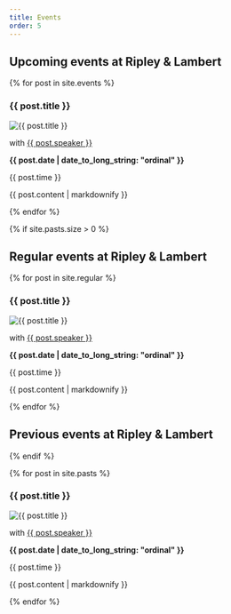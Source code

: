 ```yaml
---
title: Events
order: 5
---
```


## Upcoming events at Ripley & Lambert

{% for post in site.events %}
<article>
<h3>{{ post.title }}</h3>

<img src="{{ post.image }}" title="{{ post.title }}">

<p>with <a href="{{ post.speakersite }}">{{ post.speaker }}</a></p>

<p><strong>{{ post.date | date_to_long_string: "ordinal" }}</strong></p>

<p>{{ post.time }}</p>

{{ post.content | markdownify }}

</article>
{% endfor %}

{% if site.pasts.size > 0 %}

## Regular events at Ripley & Lambert

{% for post in site.regular %}
<article>
<h3>{{ post.title }}</h3>

<img src="{{ post.image }}" title="{{ post.title }}">

<p>with <a href="{{ post.speakersite }}">{{ post.speaker }}</a></p>

<p><strong>{{ post.date | date_to_long_string: "ordinal" }}</strong></p>

<p>{{ post.time }}</p>

{{ post.content | markdownify }}

</article>
{% endfor %}

## Previous events at Ripley & Lambert
{% endif %}

{% for post in site.pasts %}
<article>
<h3>{{ post.title }}</h3>

<img src="{{ post.image }}" title="{{ post.title }}">

<p>with <a href="{{ post.speakersite }}">{{ post.speaker }}</a></p>

<p><strong>{{ post.date | date_to_long_string: "ordinal" }}</strong></p>

<p>{{ post.time }}</p>

{{ post.content | markdownify }}

</article>
{% endfor %}
